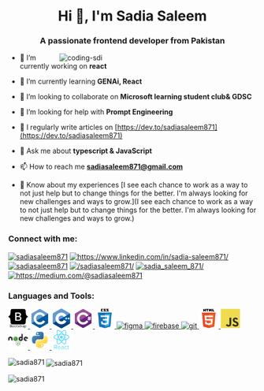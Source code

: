 <h1 align="center">Hi 👋, I'm Sadia Saleem</h1>
<h3 align="center">A passionate frontend developer from Pakistan</h3>
<img align="right" alt="coding-sdi" width="400" src="![image](https://github.com/Sadia871/Sadia871/assets/124822836/5bb9305a-e086-4e9f-9e41-5a5cac5c35f9")
">

- 🔭 I’m currently working on **react**

- 🌱 I’m currently learning **GENAi, React**

- 👯 I’m looking to collaborate on **Microsoft learning student club& GDSC**

- 🤝 I’m looking for help with **Prompt Engineering**

- 📝 I regularly write articles on [https://dev.to/sadiasaleem871](https://dev.to/sadiasaleem871)

- 💬 Ask me about **typescript & JavaScript**

- 📫 How to reach me **sadiasaleem871@gmail.com**

- 📄 Know about my experiences [I see each chance to work as a way to not just help but to change things for the better. I'm always looking for new challenges and ways to grow.](I see each chance to work as a way to not just help but to change things for the better. I'm always looking for new challenges and ways to grow.)

<h3 align="left">Connect with me:</h3>
<p align="left">
<a href="https://dev.to/sadiasaleem871" target="blank"><img align="center" src="https://raw.githubusercontent.com/rahuldkjain/github-profile-readme-generator/master/src/images/icons/Social/devto.svg" alt="sadiasaleem871" height="30" width="40" /></a>
<a href="https://linkedin.com/in/https://www.linkedin.com/in/sadia-saleem871/" target="blank"><img align="center" src="https://raw.githubusercontent.com/rahuldkjain/github-profile-readme-generator/master/src/images/icons/Social/linked-in-alt.svg" alt="https://www.linkedin.com/in/sadia-saleem871/" height="30" width="40" /></a>
<a href="https://kaggle.com/sadiasaleem871" target="blank"><img align="center" src="https://raw.githubusercontent.com/rahuldkjain/github-profile-readme-generator/master/src/images/icons/Social/kaggle.svg" alt="sadiasaleem871" height="30" width="40" /></a>
<a href="https://fb.com//sadiasaleem871/" target="blank"><img align="center" src="https://raw.githubusercontent.com/rahuldkjain/github-profile-readme-generator/master/src/images/icons/Social/facebook.svg" alt="/sadiasaleem871/" height="30" width="40" /></a>
<a href="https://instagram.com/sadia_saleem_871/" target="blank"><img align="center" src="https://raw.githubusercontent.com/rahuldkjain/github-profile-readme-generator/master/src/images/icons/Social/instagram.svg" alt="sadia_saleem_871/" height="30" width="40" /></a>
<a href="https://medium.com/https://medium.com/@sadiasaleem871" target="blank"><img align="center" src="https://raw.githubusercontent.com/rahuldkjain/github-profile-readme-generator/master/src/images/icons/Social/medium.svg" alt="https://medium.com/@sadiasaleem871" height="30" width="40" /></a>
</p>

<h3 align="left">Languages and Tools:</h3>
<p align="left"> <a href="https://getbootstrap.com" target="_blank" rel="noreferrer"> <img src="https://raw.githubusercontent.com/devicons/devicon/master/icons/bootstrap/bootstrap-plain-wordmark.svg" alt="bootstrap" width="40" height="40"/> </a> <a href="https://www.cprogramming.com/" target="_blank" rel="noreferrer"> <img src="https://raw.githubusercontent.com/devicons/devicon/master/icons/c/c-original.svg" alt="c" width="40" height="40"/> </a> <a href="https://www.w3schools.com/cpp/" target="_blank" rel="noreferrer"> <img src="https://raw.githubusercontent.com/devicons/devicon/master/icons/cplusplus/cplusplus-original.svg" alt="cplusplus" width="40" height="40"/> </a> <a href="https://www.w3schools.com/cs/" target="_blank" rel="noreferrer"> <img src="https://raw.githubusercontent.com/devicons/devicon/master/icons/csharp/csharp-original.svg" alt="csharp" width="40" height="40"/> </a> <a href="https://www.w3schools.com/css/" target="_blank" rel="noreferrer"> <img src="https://raw.githubusercontent.com/devicons/devicon/master/icons/css3/css3-original-wordmark.svg" alt="css3" width="40" height="40"/> </a> <a href="https://www.figma.com/" target="_blank" rel="noreferrer"> <img src="https://www.vectorlogo.zone/logos/figma/figma-icon.svg" alt="figma" width="40" height="40"/> </a> <a href="https://firebase.google.com/" target="_blank" rel="noreferrer"> <img src="https://www.vectorlogo.zone/logos/firebase/firebase-icon.svg" alt="firebase" width="40" height="40"/> </a> <a href="https://git-scm.com/" target="_blank" rel="noreferrer"> <img src="https://www.vectorlogo.zone/logos/git-scm/git-scm-icon.svg" alt="git" width="40" height="40"/> </a> <a href="https://www.w3.org/html/" target="_blank" rel="noreferrer"> <img src="https://raw.githubusercontent.com/devicons/devicon/master/icons/html5/html5-original-wordmark.svg" alt="html5" width="40" height="40"/> </a> <a href="https://developer.mozilla.org/en-US/docs/Web/JavaScript" target="_blank" rel="noreferrer"> <img src="https://raw.githubusercontent.com/devicons/devicon/master/icons/javascript/javascript-original.svg" alt="javascript" width="40" height="40"/> </a> <a href="https://nodejs.org" target="_blank" rel="noreferrer"> <img src="https://raw.githubusercontent.com/devicons/devicon/master/icons/nodejs/nodejs-original-wordmark.svg" alt="nodejs" width="40" height="40"/> </a> <a href="https://www.python.org" target="_blank" rel="noreferrer"> <img src="https://raw.githubusercontent.com/devicons/devicon/master/icons/python/python-original.svg" alt="python" width="40" height="40"/> </a> <a href="https://reactjs.org/" target="_blank" rel="noreferrer"> <img src="https://raw.githubusercontent.com/devicons/devicon/master/icons/react/react-original-wordmark.svg" alt="react" width="40" height="40"/> </a> </p>

<p><img align="left" src="https://github-readme-stats.vercel.app/api/top-langs?username=sadia871&show_icons=true&locale=en&layout=compact" alt="sadia871" /></p>

<p>&nbsp;<img align="center" src="https://github-readme-stats.vercel.app/api?username=sadia871&show_icons=true&locale=en" alt="sadia871" /></p>

<p><img align="center" src="https://github-readme-streak-stats.herokuapp.com/?user=sadia871&" alt="sadia871" /></p>

